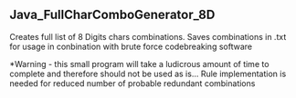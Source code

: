 ## Java_FullCharComboGenerator_8D
Creates full list of 8 Digits chars combinations.
Saves combinations in .txt for usage in conbination with brute force codebreaking software

*Warning - this small program will take a ludicrous amount of time to complete and therefore should not be used as is... 
Rule implementation is needed for reduced number of probable redundant combinations